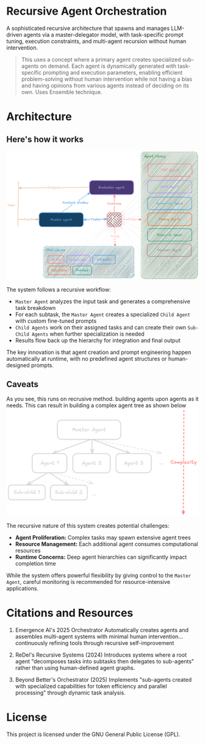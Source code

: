 # Recursive Agent Orchestration
A sophisticated recursive architecture that spawns and manages LLM-driven agents via a master-delegator model, with task-specific prompt tuning, execution constraints, and multi-agent recursion without human intervention.

> This uses a concept where a primary agent creates specialized sub-agents on demand. Each agent is dynamically generated with task-specific prompting and execution parameters, enabling efficient problem-solving without human intervention while not having a bias and having opinions from various agents instead of deciding on its own. Uses Ensemble technique.

# Architecture
## Here's how it works
![architecture diagram](/assets/architecture.png)

The system follows a recursive workflow:
- `Master Agent` analyzes the input task and generates a comprehensive task breakdown
- For each subtask, the `Master Agent` creates a specialized `Child Agent` with custom fine-tuned prompts
- `Child Agents` work on their assigned tasks and can create their own `Sub-Child Agents` when further specialization is needed
- Results flow back up the hierarchy for integration and final output

The key innovation is that agent creation and prompt engineering happen automatically at runtime, with no predefined agent structures or human-designed prompts.

## Caveats
As you see, this runs on recrusive method. building agents upon agents as it needs. This can result in building a complex agent tree as shown below
![agent tree](/assets/tree.png)

The recursive nature of this system creates potential challenges:
- **Agent Proliferation:** Complex tasks may spawn extensive agent trees
- **Resource Management:** Each additional agent consumes computational resources
- **Runtime Concerns:** Deep agent hierarchies can significantly impact completion time

While the system offers powerful flexibility by giving control to the `Master Agent`, careful monitoring is recommended for resource-intensive applications.

# Citations and Resources
1. Emergence AI's 2025 Orchestrator
Automatically creates agents and assembles multi-agent systems with minimal human intervention... continuously refining tools through recursive self-improvement

2. ReDel's Recursive Systems (2024)
Introduces systems where a root agent "decomposes tasks into subtasks then delegates to sub-agents" rather than using human-defined agent graphs.

3. Beyond Better's Orchestrator (2025)
Implements "sub-agents created with specialized capabilities for token efficiency and parallel processing" through dynamic task analysis.


# License
This project is licensed under the GNU General Public License (GPL).